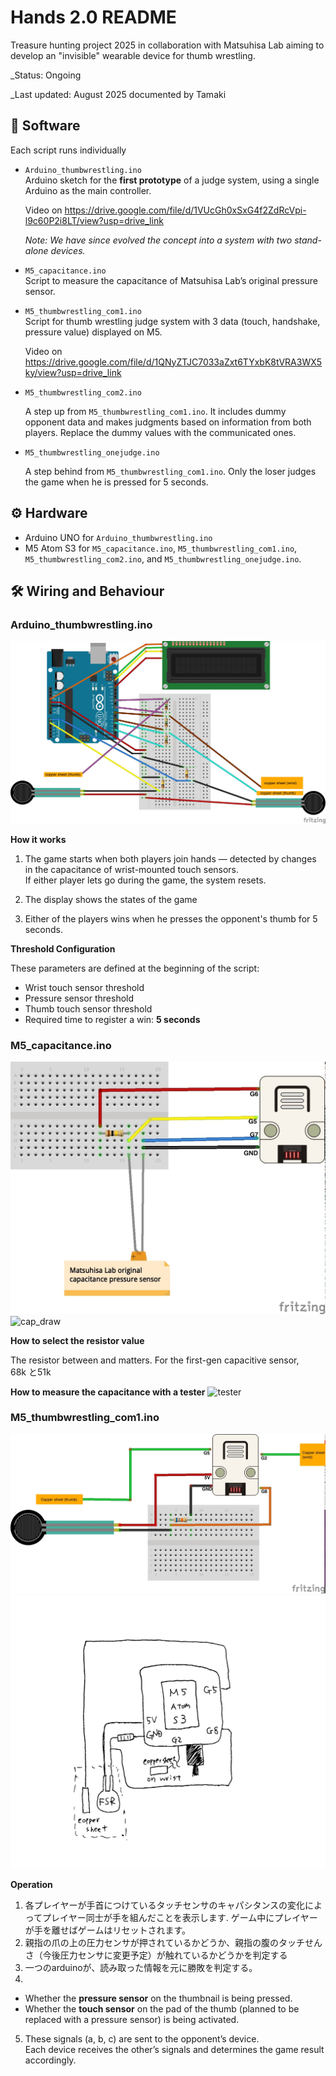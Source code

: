 # Hands 2.0 README

Treasure hunting project 2025 in collaboration with Matsuhisa Lab aiming to develop an "invisible" wearable device for thumb wrestling.

_Status: Ongoing

_Last updated: August 2025 documented by Tamaki

## 📁 Software

Each script runs individually

- `Arduino_thumbwrestling.ino`  
   Arduino sketch for the **first prototype** of a judge system, using a single Arduino as the main controller.

   Video on https://drive.google.com/file/d/1VUcGh0xSxG4f2ZdRcVpi-l9c60P2i8LT/view?usp=drive_link

   _Note: We have since evolved the concept into a system with two stand-alone devices._

- `M5_capacitance.ino`  
   Script to measure the capacitance of Matsuhisa Lab’s original pressure sensor.

- `M5_thumbwrestling_com1.ino`  
   Script for thumb wrestling judge system with 3 data (touch, handshake, pressure value) displayed on M5.

   Video on https://drive.google.com/file/d/1QNyZTJC7033aZxt6TYxbK8tVRA3WX5ky/view?usp=drive_link

- `M5_thumbwrestling_com2.ino`

   A step up from `M5_thumbwrestling_com1.ino`.
   It includes dummy opponent data and makes judgments based on information from both players.
   Replace the dummy values with the communicated ones.

- `M5_thumbwrestling_onejudge.ino`

   A step behind from `M5_thumbwrestling_com1.ino`.
   Only the loser judges the game when he is pressed for 5 seconds.
  


## ⚙️ Hardware

- Arduino UNO for `Arduino_thumbwrestling.ino`  
- M5 Atom S3 for `M5_capacitance.ino`, `M5_thumbwrestling_com1.ino`, `M5_thumbwrestling_com2.ino`, and `M5_thumbwrestling_onejudge.ino`.


## 🛠️ Wiring and Behaviour

### Arduino_thumbwrestling.ino

![Arduino_wiring](images/Arduino_thumbwresting.jpg)

**How it works**
1. The game starts when both players join hands — detected by changes in the capacitance of wrist-mounted touch sensors.  
   If either player lets go during the game, the system resets.

2. The display shows the states of the game

3. Either of the players wins when he presses the opponent's thumb for 5 seconds.
   

**Threshold Configuration**

These parameters are defined at the beginning of the script:

- Wrist touch sensor threshold  
- Pressure sensor threshold  
- Thumb touch sensor threshold  
- Required time to register a win: **5 seconds**


### M5_capacitance.ino

![cap_wiring](images/M5_capacitance_wire.jpg)
![cap_draw](images/M5_capacitance_draw.jpg)

**How to select the resistor value**

The resistor between and matters.
For the first-gen capacitive sensor,  
68k と51k

**How to measure the capacitance with a tester**
![tester](images/tester.jpg)


### M5_thumbwrestling_com1.ino

![wired_wiring](images/M5_fsr_wire.jpg)
![drawn_wiring](images/M5_fsr_draw.jpg)


**Operation**
1. 各プレイヤーが手首につけているタッチセンサのキャパシタンスの変化によってプレイヤー同士が手を組んだことを表示します. ゲーム中にプレイヤーが手を離せばゲームはリセットされます。
2. 親指の爪の上の圧力センサが押されているかどうか、親指の腹のタッチせんさ（今後圧力センサに変更予定）が触れているかどうかを判定する
3. 一つのarduinoが、読み取った情報を元に勝敗を判定する。
 4. 
   - Whether the **pressure sensor** on the thumbnail is being pressed.
   - Whether the **touch sensor** on the pad of the thumb (planned to be replaced with a pressure sensor) is being activated.

5. These signals (a, b, c) are sent to the opponent’s device.  
   Each device receives the other’s signals and determines the game result accordingly.
